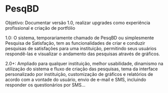# PesqBD
Objetivo: Documentar versão 1.0, realizar upgrades como experiência profissional e criação de portfólio

1.0: O sistema, temporariamente chamado de PesqBD ou simplesmente Pesquisa de Satisfação, tem as funcionalidades de criar e conduzir pesquisas de satisfações para uma instituição, permitindo seus usuários respondê-las e visualizar o andamento das pesquisas através de gráficos.

2.0+: Ampliado para qualquer instituição, melhor usabilidade, dinamismo na utilização do sistema e fluxo de criação das pesquisas, tema da interface personalizado por instituição, customização de gráficos e relatórios de acordo com a vontade do usuário, envio de e-mail e SMS, incluindo responder os questionários por SMS...
